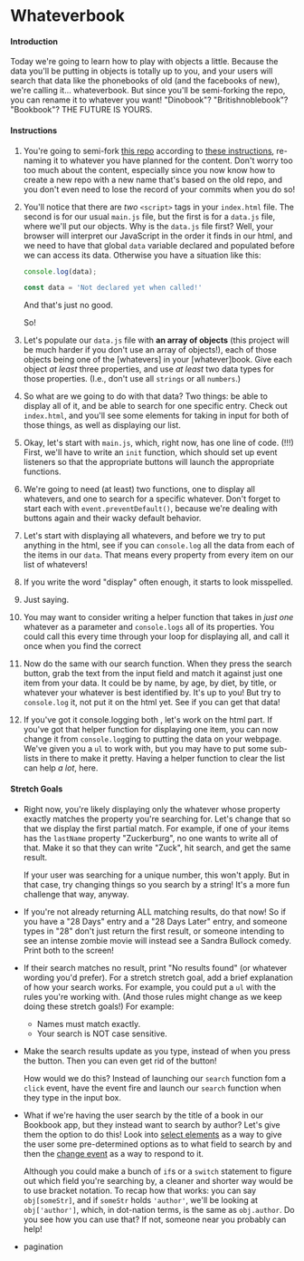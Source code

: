 # Whateverbook

#### Introduction

Today we're going to learn how to play with objects a little. Because the data you'll be putting in objects is totally up to you, and your users will search that data like the phonebooks of old (and the facebooks of new), we're calling it... whateverbook. But since you'll be semi-forking the repo, you can rename it to whatever you want! "Dinobook"? "Britishnoblebook"? "Bookbook"? THE FUTURE IS YOURS.

#### Instructions

1. You're going to semi-fork [this repo](https://github.com/abbreviatedman/whateverbook) according to [these instructions](http://simp.ly/p/rhtFY4), re-naming it to whatever you have planned for the content. Don't worry too too much about the content, especially since you now know how to create a new repo with a new name that's based on the old repo, and you don't even need to lose the record of your commits when you do so!

2. You'll notice that there are _two_ `<script>` tags in your `index.html` file. The second is for our usual `main.js` file, but the first is for a `data.js` file, where we'll put our objects. Why is the `data.js` file first? Well, your browser will interpret our JavaScript in the order it finds in our html, and we need to have that global `data` variable declared and populated before we can access its data. Otherwise you have a situation like this:

    ```javascript
    console.log(data);
    
    const data = 'Not declared yet when called!'
    ```

    And that's just no good.

    So!

3.  Let's populate our `data.js` file with **an array of objects** (this project will be much harder if you don't use an array of objects!), each of those objects being one of the [whatevers] in your [whatever]book. Give each object _at least_ three properties, and use _at least_ two data types for those properties. (I.e., don't use all `strings` or all `numbers`.)

4. So what are we going to do with that data? Two things: be able to display all of it, and be able to search for one specific entry. Check out `index.html`, and you'll see some elements for taking in input for both of those things, as well as displaying our list.

5. Okay, let's start with `main.js`, which, right now, has one line of code. (!!!) First, we'll have to write an `init` function, which should set up event listeners so that the appropriate buttons will launch the appropriate functions.

6. We're going to need (at least) two functions, one to display all whatevers, and one to search for a specific whatever.  Don't forget to start each with `event.preventDefault()`, because we're dealing with buttons again and their wacky default behavior.

7. Let's start with displaying all whatevers, and before we try to put anything in the html, see if you can `console.log` all the data from each of the items in our `data`. That means every property from every item on our list of whatevers!

8. If you write the word "display" often enough, it starts to look misspelled.

9. Just saying.

10. You may want to consider writing a helper function that takes in _just one_ whatever as a parameter and `console.logs` all of its properties. You could call this every time through your loop for displaying all, and call it once when you find the correct 

11. Now do the same with our search function. When they press the search button, grab the text from the input field and match it against just one item from your data. It could be by name, by age, by diet, by title, or whatever your whatever is best identified by. It's up to you! But try to `console.log` it, not put it on the html yet. See if you can get that data!

12. If you've got it console.logging both , let's work on the html part. If you've got that helper function for displaying one item, you can now change it from `console.log`ging to putting the data on your webpage. We've given you a `ul` to work with, but you may have to put some sub-lists in there to make it pretty. Having a helper function to clear the list can help _a lot_, here.

#### Stretch Goals

* Right now, you're likely displaying only the whatever whose property exactly matches the property you're searching for. Let's change that so that we display the first partial match. For example, if one of your items has the `lastName` property "Zuckerburg", no one wants to write all of that. Make it so that they can write "Zuck", hit search, and get the same result.

    If your user was searching for a unique number, this won't apply. But in that case, try changing things so you search by a string! It's a more fun challenge that way, anyway.

* If you're not already returning ALL matching results, do that now! So if you have a "28 Days" entry and a "28 Days Later" entry, and someone types in "28" don't just return the first result, or someone intending to see an intense zombie movie will instead see a Sandra Bullock comedy. Print both to the screen!

* If their search matches no result, print "No results found" (or whatever wording you'd prefer). For a stretch stretch goal, add a brief explanation of how your search works. For example, you could put a `ul` with the rules you're working with. (And those rules might change as we keep doing these stretch goals!) For example:
	* Names must match exactly.
	* Your search is NOT case sensitive.

* Make the search results update as you type, instead of when you press the button. Then you can even get rid of the button!

    How would we do this? Instead of launching our `search` function fom a `click` event, have the event fire and launch our `search` function when they type in the input box.

* What if we're having the user search by the title of a book in our Bookbook app, but they instead want to search by author? Let's give them the option to do this! Look into [select elements](https://developer.mozilla.org/en-US/docs/Web/HTML/Element/select) as a way to give the user some pre-determined options as to what field to search by and then the [change event](https://developer.mozilla.org/en-US/docs/Web/Events/change) as a way to respond to it.

    Although you could make a bunch of `if`s or a `switch` statement to figure out which field you're searching by, a cleaner and shorter way would be to use bracket notation. To recap how that works: you can say `obj[someStr]`, and if `someStr` holds `'author'`, we'll be looking at `obj['author']`, which, in dot-nation terms, is the same as `obj.author`. Do you see how you can use that? If not, someone near you probably can help!

* pagination
